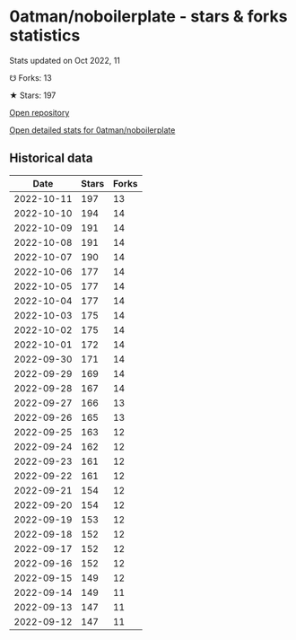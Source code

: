 # 0atman/noboilerplate - stars & forks statistics

Stats updated on Oct 2022, 11

☋ Forks: 13

★ Stars: 197

[Open repository](https://github.com/0atman/noboilerplate)

[Open detailed stats for 0atman/noboilerplate](https://reviewgithub.com/rep/0atman/noboilerplate)

## Historical data
| Date | Stars | Forks |
|------|-------|-------|
| 2022-10-11 | 197 | 13 | 
| 2022-10-10 | 194 | 14 | 
| 2022-10-09 | 191 | 14 | 
| 2022-10-08 | 191 | 14 | 
| 2022-10-07 | 190 | 14 | 
| 2022-10-06 | 177 | 14 | 
| 2022-10-05 | 177 | 14 | 
| 2022-10-04 | 177 | 14 | 
| 2022-10-03 | 175 | 14 | 
| 2022-10-02 | 175 | 14 | 
| 2022-10-01 | 172 | 14 | 
| 2022-09-30 | 171 | 14 | 
| 2022-09-29 | 169 | 14 | 
| 2022-09-28 | 167 | 14 | 
| 2022-09-27 | 166 | 13 | 
| 2022-09-26 | 165 | 13 | 
| 2022-09-25 | 163 | 12 | 
| 2022-09-24 | 162 | 12 | 
| 2022-09-23 | 161 | 12 | 
| 2022-09-22 | 161 | 12 | 
| 2022-09-21 | 154 | 12 | 
| 2022-09-20 | 154 | 12 | 
| 2022-09-19 | 153 | 12 | 
| 2022-09-18 | 152 | 12 | 
| 2022-09-17 | 152 | 12 | 
| 2022-09-16 | 152 | 12 | 
| 2022-09-15 | 149 | 12 | 
| 2022-09-14 | 149 | 11 | 
| 2022-09-13 | 147 | 11 | 
| 2022-09-12 | 147 | 11 | 

